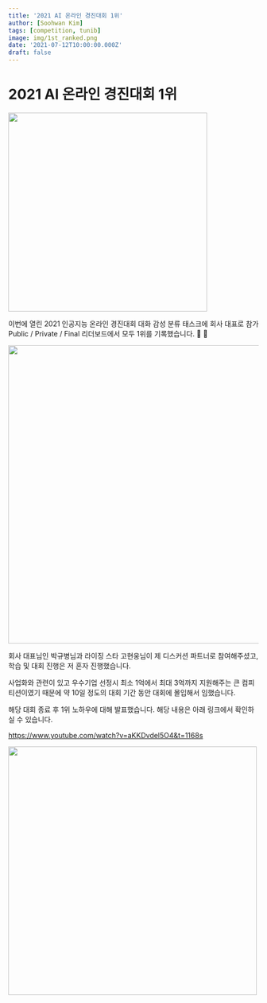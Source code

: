 ```yaml
---
title: '2021 AI 온라인 경진대회 1위'
author: [Soohwan Kim]
tags: [competition, tunib]
image: img/1st_ranked.png
date: '2021-07-12T10:00:00.000Z'
draft: false
---
```


# 2021 AI 온라인 경진대회 1위  
  
<img src="https://aihub.or.kr/sites/default/files/inline-images/2021%20%EC%9D%B8%EA%B3%B5%EC%A7%80%EB%8A%A5%20%EC%98%A8%EB%9D%BC%EC%9D%B8%20%EA%B2%BD%EC%A7%84%EB%8C%80%ED%9A%8C_%ED%8F%AC%EC%8A%A4%ED%84%B0%5B%EC%B5%9C%EC%A2%85%5D.jpg" width=400>
   
이번에 열린 2021 인공지능 온라인 경진대회 대화 감성 분류 태스크에 회사 대표로 참가 Public / Private / Final 리더보드에서 모두 1위를 기록했습니다.  🎉 🎉
  
<img src="https://scontent-gmp1-1.xx.fbcdn.net/v/t1.6435-9/207960577_2961737444070510_5324504568877735835_n.jpg?_nc_cat=103&ccb=1-5&_nc_sid=8bfeb9&_nc_ohc=928vWdPoSNsAX8QP_is&_nc_ht=scontent-gmp1-1.xx&oh=d4024e0788f8bbce0556445927021c6e&oe=616EF7B0" width=600>
  
회사 대표님인 박규병님과 라이징 스타 고현웅님이 제 디스커션 파트너로 참여해주셨고, 학습 및 대회 진행은 저 혼자 진행했습니다.
  
사업화와 관련이 있고 우수기업 선정시 최소 1억에서 최대 3억까지 지원해주는 큰 컴피티션이였기 때문에 약 10일 정도의 대회 기간 동안 대회에 몰입해서 임했습니다.
  
해당 대회 종료 후 1위 노하우에 대해 발표했습니다. 해당 내용은 아래 링크에서 확인하실 수 있습니다.  
  
https://www.youtube.com/watch?v=aKKDvdel5O4&t=1168s
  
<img src="https://tunib.notion.site/image/https%3A%2F%2Fs3-us-west-2.amazonaws.com%2Fsecure.notion-static.com%2F39314fcb-c739-42e5-8479-f39650b2efae%2FiOS_%EC%9D%B4%EB%AF%B8%EC%A7%80.jpg?table=block&id=cdb4f535-efb8-49b7-902b-4bc10097ca72&spaceId=d2222c9a-a58e-4735-80fc-abd873fd9b70&width=3070&userId=&cache=v2" width="500">
